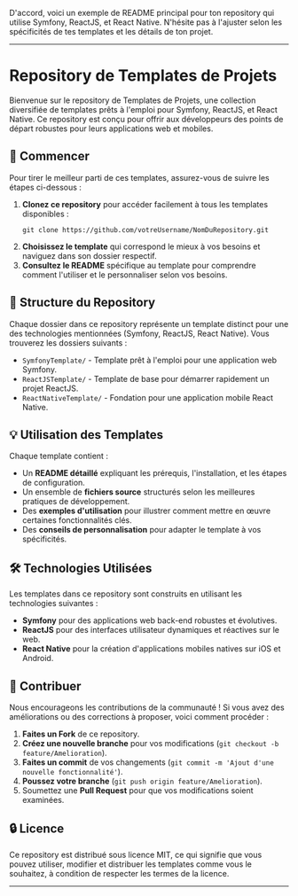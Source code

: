 D'accord, voici un exemple de README principal pour ton repository qui utilise Symfony, ReactJS, et React Native. N'hésite pas à l'ajuster selon les spécificités de tes templates et les détails de ton projet.

---

# Repository de Templates de Projets

Bienvenue sur le repository de Templates de Projets, une collection diversifiée de templates prêts à l'emploi pour Symfony, ReactJS, et React Native. Ce repository est conçu pour offrir aux développeurs des points de départ robustes pour leurs applications web et mobiles.

## 🚀 Commencer

Pour tirer le meilleur parti de ces templates, assurez-vous de suivre les étapes ci-dessous :

1. **Clonez ce repository** pour accéder facilement à tous les templates disponibles :
   ```
   git clone https://github.com/votreUsername/NomDuRepository.git
   ```
2. **Choisissez le template** qui correspond le mieux à vos besoins et naviguez dans son dossier respectif.
3. **Consultez le README** spécifique au template pour comprendre comment l'utiliser et le personnaliser selon vos besoins.

## 📂 Structure du Repository

Chaque dossier dans ce repository représente un template distinct pour une des technologies mentionnées (Symfony, ReactJS, React Native). Vous trouverez les dossiers suivants :

- `SymfonyTemplate/` - Template prêt à l'emploi pour une application web Symfony.
- `ReactJSTemplate/` - Template de base pour démarrer rapidement un projet ReactJS.
- `ReactNativeTemplate/` - Fondation pour une application mobile React Native.

## 💡 Utilisation des Templates

Chaque template contient :

- Un **README détaillé** expliquant les prérequis, l'installation, et les étapes de configuration.
- Un ensemble de **fichiers source** structurés selon les meilleures pratiques de développement.
- Des **exemples d'utilisation** pour illustrer comment mettre en œuvre certaines fonctionnalités clés.
- Des **conseils de personnalisation** pour adapter le template à vos spécificités.

## 🛠 Technologies Utilisées

Les templates dans ce repository sont construits en utilisant les technologies suivantes :

- **Symfony** pour des applications web back-end robustes et évolutives.
- **ReactJS** pour des interfaces utilisateur dynamiques et réactives sur le web.
- **React Native** pour la création d'applications mobiles natives sur iOS et Android.

## 🤝 Contribuer

Nous encourageons les contributions de la communauté ! Si vous avez des améliorations ou des corrections à proposer, voici comment procéder :

1. **Faites un Fork** de ce repository.
2. **Créez une nouvelle branche** pour vos modifications (`git checkout -b feature/Amelioration`).
3. **Faites un commit** de vos changements (`git commit -m 'Ajout d'une nouvelle fonctionnalité'`).
4. **Poussez votre branche** (`git push origin feature/Amelioration`).
5. Soumettez une **Pull Request** pour que vos modifications soient examinées.

## 🔒 Licence

Ce repository est distribué sous licence MIT, ce qui signifie que vous pouvez utiliser, modifier et distribuer les templates comme vous le souhaitez, à condition de respecter les termes de la licence.

---
